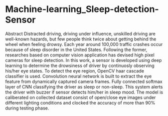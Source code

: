 # Machine-learning_Sleep-detection-Sensor
 Abstract
Distracted driving, driving under influence, unskilled driving are well-known 
hazards, but few people think twice about getting behind the wheel when feeling 
drowsy. Each year around 100,000 traffic crashes occur because of sleep disorder 
in the United States. Following the former, researches based on computer vision 
application has devised high pixel cameras for sleep detection. In this work, a 
sensor is developed using deep learning to determine the drowsiness of driver by 
continuosly observing his/her eye states. To detect the eye region, OpenCV haar 
cascade classifier is used. Convolution neural network is built to extract the eye 
feature from dynamically captured camera frames. Fully connected softmax layer 
of CNN classifying the driver as sleep or non-sleep. This system alerts the driver 
with buzzer if sensor detects him/her in sleep mood. The model is caliberated on 
collected dataset consist of open/close eye images under different lighting 
conditions and clocked the accuracy of more than 90% during testing phase.
